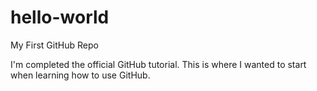 # hello-world
My First GitHub Repo

I'm completed the official GitHub tutorial. This is where I wanted to start when learning how to use GitHub.

